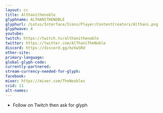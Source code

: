 ```yaml
---
layout: cc
title: Althanithenoble
glyphname: ALTHANITHENOBLE
glyphurl: /Lotus/Interface/Icons/Player/ContentCreators/Althani.png
glyphwave: 4
youtube:
twitch: https://twitch.tv/althanithenoble
twitter: https://twitter.com/AlThaniTheNoble
discord: https://discord.gg/mzXwSRd
other-site:
primary-language:
global-glyph-code:
currently-partnered:
stream-currency-needed-for-glyph:
facebook:
mixer: https://mixer.com/TheNoobles
ccid: 11
alt-names:
---
```

* Follow on Twitch then ask for glyph
